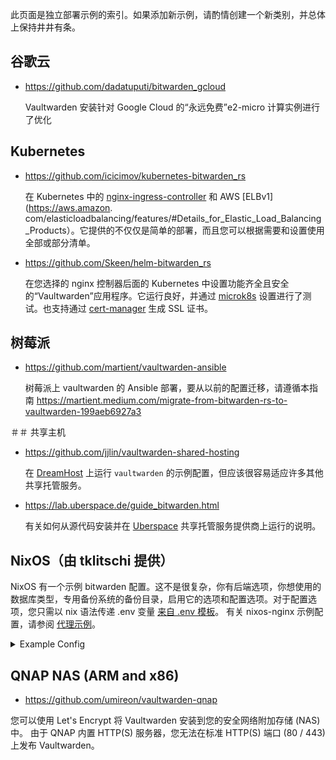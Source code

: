 此页面是独立部署示例的索引。如果添加新示例，请酌情创建一个新类别，并总体上保持井井有条。

## 谷歌云

- https://github.com/dadatuputi/bitwarden_gcloud

  Vaultwarden 安装针对 Google Cloud 的“永远免费”e2-micro 计算实例进行了优化

## Kubernetes

- https://github.com/icicimov/kubernetes-bitwarden_rs

  在 Kubernetes 中的 [nginx-ingress-controller](https://github.com/kubernetes/ingress-nginx) 和 AWS [ELBv1](https://aws.amazon. com/elasticloadbalancing/features/#Details_for_Elastic_Load_Balancing_Products）。它提供的不仅仅是简单的部署，而且您可以根据需要和设置使用全部或部分清单。

- https://github.com/Skeen/helm-bitwarden_rs

  在您选择的 nginx 控制器后面的 Kubernetes 中设置功能齐全且安全的“Vaultwarden”应用程序。它运行良好，并通过 [microk8s](https://microk8s.io/) 设置进行了测试。也支持通过 [cert-manager](https://github.com/jetstack/cert-manager) 生成 SSL 证书。

## 树莓派

- https://github.com/martient/vaultwarden-ansible

  树莓派上 vaultwarden 的 Ansible 部署，要从以前的配置迁移，请遵循本指南 https://martient.medium.com/migrate-from-bitwarden-rs-to-vaultwarden-199aeb6927a3


＃＃ 共享主机

- https://github.com/jjlin/vaultwarden-shared-hosting

  在 [DreamHost](https://www.dreamhost.com/) 上运行 `vaultwarden` 的示例配置，但应该很容易适应许多其他共享托管服务。

- https://lab.uberspace.de/guide_bitwarden.html

  有关如何从源代码安装并在 [Uberspace](https://uberspace.de/en/) 共享托管服务提供商上运行的说明。


## NixOS（由 tklitschi 提供）
  NixOS 有一个示例 bitwarden 配置。这不是很复杂，你有后端选项，你想使用的数据库类型，专用备份系统的备份目录，启用它的选项和配置选项。对于配置选项，您只需以 nix 语法传递 .env 变量 [来自 .env 模板](https://github.com/dani-garcia/vaultwarden/blob/1.13.1/.env.template)。
有关 nixos-nginx 示例配置，请参阅 [代理示例](https://github.com/dani-garcia/vaultwarden/wiki/Proxy-examples)。
<details>
<summary>Example Config</summary><br/>

```nix
{pkgs,...}:
{
  services.bitwarden_rs = {
  enable = true;
  backupDir = "/mnt/bitwarden";
  

  config = {
      WEB_VAULT_FOLDER = "${pkgs.bitwarden_rs-vault}/share/bitwarden_rs/vault";
      WEB_VAULT_ENABLED = true;
      LOG_FILE = "/var/log/bitwarden";
      WEBSOCKET_ENABLED= true;
      WEBSOCKET_ADDRESS = "0.0.0.0";
      WEBSOCKET_PORT = 3012;
      SIGNUPS_VERIFY = true;
      ADMIN_TOKEN = (import /etc/nixos/secret/bitwarden.nix).ADMIN_TOKEN;
      DOMAIN = "https://exmaple.com";
      YUBICO_CLIENT_ID = (import /etc/nixos/secret/bitwarden.nix).YUBICO_CLIENT_ID;
      YUBICO_SECRET_KEY = (import /etc/nixos/secret/bitwarden.nix).YUBICO_SECRET_KEY;
      YUBICO_SERVER = "https://api.yubico.com/wsapi/2.0/verify";
      SMTP_HOST = "mx.example.com";
      SMTP_FROM = "bitwarden@example.com";
      SMTP_FROM_NAME = "Bitwarden_RS";
      SMTP_PORT = 587;
      SMTP_SSL = true;
      SMTP_USERNAME= (import /etc/nixos/secret/bitwarden.nix).SMTP_USERNAME;
      SMTP_PASSWORD = (import /etc/nixos/secret/bitwarden.nix).SMTP_PASSWORD;
      SMTP_TIMEOUT = 15;
      ROCKET_PORT = 8812;
    };
  };

  environment.systemPackages = with pkgs; [
    bitwarden_rs-vault
  ];

}
```

如果您对这部分有任何疑问，请随时与我联系。我在@litschi:litschi.xyz 上的矩阵和 IRC（hackint 和 freenode）上的 litschi，或者只是在 vaultwarden matrix.org chanel 中询问。

</details>

## QNAP NAS (ARM and x86)

- https://github.com/umireon/vaultwarden-qnap

您可以使用 Let's Encrypt 将 Vaultwarden 安装到您的安全网络附加存储 (NAS) 中。
由于 QNAP 内置 HTTP(S) 服务器，您无法在标准 HTTP(S) 端口 (80 / 443) 上发布 Vaultwarden。
